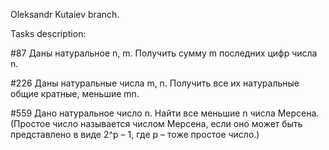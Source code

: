 ﻿Oleksandr Kutaiev branch.

Tasks description:

#87 Даны натуральное n, m. Получить сумму m последних цифр числа n.

#226 Даны натуральные числа m, n. Получить все их натуральные общие кратные, меньшие mn.

#559 Дано натуральное число n. Найти все меньшие n числа Мерсена. (Простое число называется числом Мерсена, если оно может быть представлено в виде 2^p – 1, где р – тоже простое число.)
